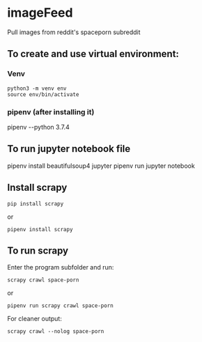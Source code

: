 # imageFeed

Pull images from reddit's spaceporn subreddit

## To create and use virtual environment:

### Venv

```
python3 -m venv env
source env/bin/activate
```

### pipenv (after installing it)

pipenv --python 3.7.4

## To run jupyter notebook file

pipenv install beautifulsoup4 jupyter
pipenv run jupyter notebook

## Install scrapy

`pip install scrapy`

or

`pipenv install scrapy`

## To run scrapy

Enter the program subfolder and run:

`scrapy crawl space-porn`

or

`pipenv run scrapy crawl space-porn`

For cleaner output:

`scrapy crawl --nolog space-porn`
